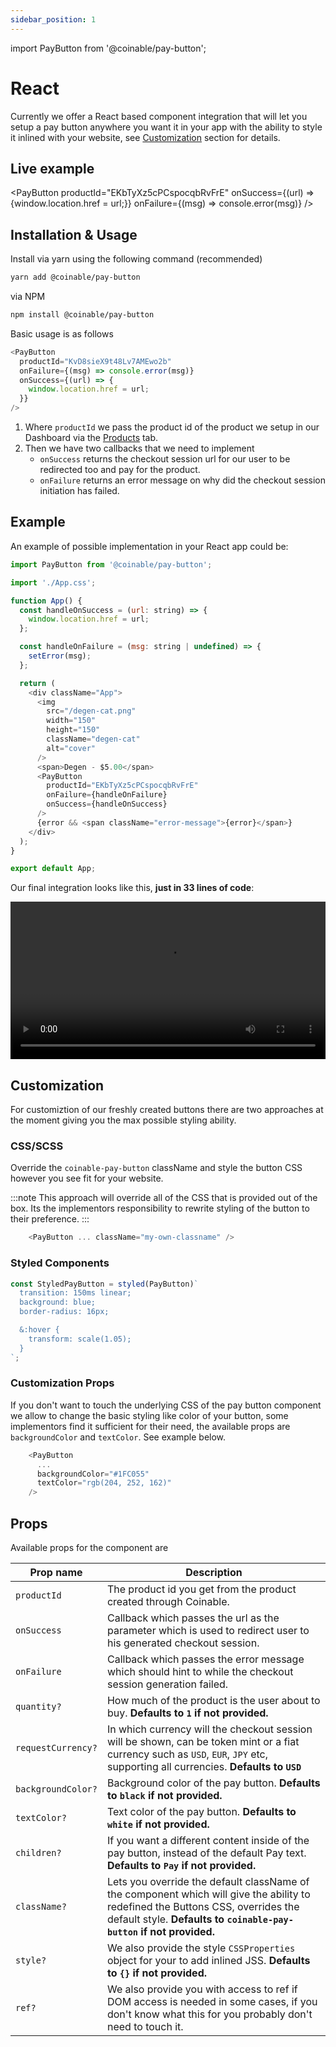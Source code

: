 ```yaml
---
sidebar_position: 1
---
```


import PayButton from '@coinable/pay-button';

# React

Currently we offer a React based component integration that will let you setup a pay button anywhere you want it in your app with the ability to style it inlined with your website, see [Customization](/developers/checkouts/integrations/react#customization) section for details.

## Live example

<PayButton productId="EKbTyXz5cPCspocqbRvFrE" onSuccess={(url) => {window.location.href = url;}} onFailure={(msg) => console.error(msg)} />

## Installation & Usage

Install via yarn using the following command (recommended)

```bash
yarn add @coinable/pay-button
```

via NPM

```bash
npm install @coinable/pay-button
```

Basic usage is as follows

```js
<PayButton
  productId="KvD8sieX9t48Lv7AMEwo2b"
  onFailure={(msg) => console.error(msg)}
  onSuccess={(url) => {
    window.location.href = url;
  }}
/>
```

1. Where `productId` we pass the product id of the product we setup in our Dashboard via the [Products](https://coinablepay.com/dashboard/products) tab.
2. Then we have two callbacks that we need to implement
   - `onSuccess` returns the checkout session url for our user to be redirected too and pay for the product.
   - `onFailure` returns an error message on why did the checkout session initiation has failed.

## Example

An example of possible implementation in your React app could be:

```js
import PayButton from '@coinable/pay-button';

import './App.css';

function App() {
  const handleOnSuccess = (url: string) => {
    window.location.href = url;
  };

  const handleOnFailure = (msg: string | undefined) => {
    setError(msg);
  };

  return (
    <div className="App">
      <img
        src="/degen-cat.png"
        width="150"
        height="150"
        className="degen-cat"
        alt="cover"
      />
      <span>Degen - $5.00</span>
      <PayButton
        productId="EKbTyXz5cPCspocqbRvFrE"
        onFailure={handleOnFailure}
        onSuccess={handleOnSuccess}
      />
      {error && <span className="error-message">{error}</span>}
    </div>
  );
}

export default App;
```

Our final integration looks like this, **just in 33 lines of code**:

<div style={{textAlign: 'center', paddingTop: '20px'}}>

<video width="100%" height="auto" controls>

<source src="/videos/guides/react-example.mp4" type="video/mp4" />
</video>

</div>

## Customization

For customiztion of our freshly created buttons there are two approaches at the moment giving you the max possible styling ability.

### CSS/SCSS

Override the `coinable-pay-button` className and style the button CSS however you see fit for your website.

:::note
This approach will override all of the CSS that is provided out of the box. Its the implementors responsibility to rewrite styling of the button to their preference.
:::

```js
    <PayButton ... className="my-own-classname" />
```

### Styled Components

```js
const StyledPayButton = styled(PayButton)`
  transition: 150ms linear;
  background: blue;
  border-radius: 16px;

  &:hover {
    transform: scale(1.05);
  }
`;
```

### Customization Props

If you don't want to touch the underlying CSS of the pay button component we allow to change the basic styling like color of your button, some implementors find it sufficient for their need, the available props are `backgroundColor` and `textColor`. See example below.

```js
    <PayButton
      ...
      backgroundColor="#1FC055"
      textColor="rgb(204, 252, 162)"
    />
```

## Props

Available props for the component are

| Prop name          | Description                                                                                                                                                                                            |
| ------------------ | ------------------------------------------------------------------------------------------------------------------------------------------------------------------------------------------------------ |
| `productId`        | The product id you get from the product created through Coinable.                                                                                                                                      |
| `onSuccess`        | Callback which passes the url as the parameter which is used to redirect user to his generated checkout session.                                                                                       |
| `onFailure`        | Callback which passes the error message which should hint to while the checkout session generation failed.                                                                                             |
| `quantity?`        | How much of the product is the user about to buy. **Defaults to `1` if not provided.**                                                                                                                 |
| `requestCurrency?` | In which currency will the checkout session will be shown, can be token mint or a fiat currency such as `USD`, `EUR`, `JPY` etc, supporting all currencies. **Defaults to `USD`**                      |
| `backgroundColor?` | Background color of the pay button. **Defaults to `black` if not provided.**                                                                                                                           |
| `textColor?`       | Text color of the pay button. **Defaults to `white` if not provided.**                                                                                                                                 |
| `children?`        | If you want a different content inside of the pay button, instead of the default Pay text. **Defaults to `Pay` if not provided.**                                                                      |
| `className?`       | Lets you override the default className of the component which will give the ability to redefined the Buttons CSS, overrides the default style. **Defaults to `coinable-pay-button` if not provided.** |
| `style?`           | We also provide the style `CSSProperties` object for your to add inlined JSS. **Defaults to `{}` if not provided.**                                                                                    |
| `ref?`             | We also provide you with access to ref if DOM access is needed in some cases, if you don't know what this for you probably don't need to touch it.                                                     |
